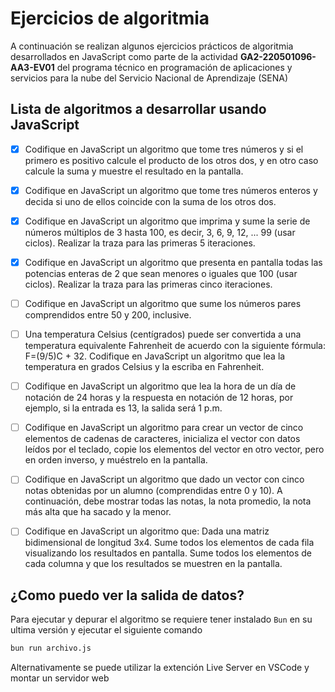 # Ejercicios de algoritmia 

A continuación se realizan algunos ejercicios prácticos de algoritmia desarrollados en JavaScript como parte de la actividad **GA2-220501096-AA3-EV01** del programa técnico en programación de aplicaciones y servicios para la nube del Servicio Nacional de Aprendizaje (SENA)

## Lista de algoritmos a desarrollar usando JavaScript

- [x] Codifique en JavaScript un algoritmo que tome tres números y si el primero es positivo calcule el producto de los otros dos, y en otro caso calcule la suma y muestre el resultado en la pantalla.

- [x] Codifique en JavaScript un algoritmo que tome tres números enteros y decida si uno de ellos coincide con la suma de los otros dos.

- [x] Codifique en JavaScript un algoritmo que imprima y sume la serie de números múltiplos de 3 hasta 100, es decir, 3, 6, 9, 12, ... 99 (usar ciclos). Realizar la traza para las primeras 5 iteraciones.

- [x] Codifique en JavaScript un algoritmo que presenta en pantalla todas las potencias enteras de 2 que sean menores o iguales que 100 (usar ciclos). Realizar la traza para las primeras cinco iteraciones.

- [ ] Codifique en JavaScript un algoritmo que sume los números pares comprendidos entre 50 y 200, inclusive.

- [ ] Una temperatura Celsius (centígrados) puede ser convertida a una temperatura equivalente Fahrenheit de acuerdo con la siguiente fórmula: F=(9/5)C + 32. Codifique en JavaScript un algoritmo que lea la temperatura en grados Celsius y la escriba en Fahrenheit.

- [ ] Codifique en JavaScript un algoritmo que lea la hora de un día de notación de 24 horas y la respuesta en notación de 12 horas, por ejemplo, si la entrada es 13, la salida será 1 p.m.

- [ ] Codifique en JavaScript un algoritmo para crear un vector de cinco elementos de cadenas de caracteres, inicializa el vector con datos leídos por el teclado, copie los elementos del vector en otro vector, pero en orden inverso, y muéstrelo en la pantalla.

- [ ] Codifique en JavaScript un algoritmo que dado un vector con cinco notas obtenidas por un alumno (comprendidas entre 0 y 10). A continuación, debe mostrar todas las notas, la nota promedio, la nota más alta que ha sacado y la menor.

- [ ] Codifique en JavaScript un algoritmo que: Dada una matriz bidimensional de longitud 3x4. Sume todos los elementos de cada fila visualizando los resultados en pantalla. Sume todos los elementos de cada columna y que los resultados se muestren en la pantalla.

## ¿Como puedo ver la salida de datos? 


Para ejecutar y depurar el algoritmo se requiere tener instalado `Bun` en su ultima versión y ejecutar el siguiente comando 

```bash
bun run archivo.js
```

Alternativamente se puede utilizar la extención Live Server en VSCode y montar un servidor web



